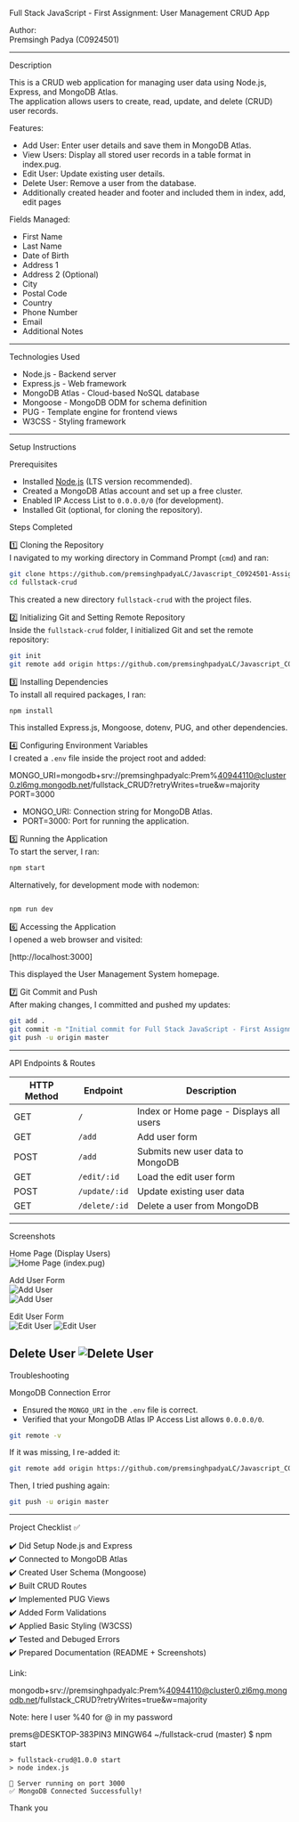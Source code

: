  Full Stack JavaScript - First Assignment: User Management CRUD App  

 Author:  
Premsingh Padya (C0924501)  

---

 Description  

This is a CRUD web application for managing user data using Node.js, Express, and MongoDB Atlas.  
The application allows users to create, read, update, and delete (CRUD) user records.  

 Features:  
- Add User: Enter user details and save them in MongoDB Atlas.  
- View Users: Display all stored user records in a table format in index.pug.  
- Edit User: Update existing user details.  
- Delete User: Remove a user from the database.  
- Additionally created header and footer and included them in index, add, edit pages

 Fields Managed:  
- First Name  
- Last Name  
- Date of Birth  
- Address 1  
- Address 2 (Optional)  
- City  
- Postal Code  
- Country  
- Phone Number  
- Email  
- Additional Notes  

---

 Technologies Used  

- Node.js - Backend server  
- Express.js - Web framework  
- MongoDB Atlas - Cloud-based NoSQL database  
- Mongoose - MongoDB ODM for schema definition  
- PUG - Template engine for frontend views  
- W3CSS - Styling framework  

---

 Setup Instructions  

 Prerequisites  
- Installed [Node.js](https://nodejs.org/) (LTS version recommended).  
- Created a MongoDB Atlas account and set up a free cluster.  
- Enabled IP Access List to `0.0.0.0/0` (for development).  
- Installed Git (optional, for cloning the repository).  

 Steps Completed  

 1️⃣ Cloning the Repository  
I navigated to my working directory in Command Prompt (`cmd`) and ran:  

```bash
git clone https://github.com/premsinghpadyaLC/Javascript_C0924501-Assignment01.git fullstack-crud
cd fullstack-crud
```  

This created a new directory `fullstack-crud` with the project files.  

 2️⃣ Initializing Git and Setting Remote Repository  
Inside the `fullstack-crud` folder, I initialized Git and set the remote repository:  

```bash
git init
git remote add origin https://github.com/premsinghpadyaLC/Javascript_C0924501-Assignment01.git
```  

 3️⃣ Installing Dependencies  
To install all required packages, I ran:  

```bash
npm install
```  
This installed Express.js, Mongoose, dotenv, PUG, and other dependencies.  


 4️⃣ Configuring Environment Variables  
I created a `.env` file inside the project root and added:  


MONGO_URI=mongodb+srv://premsinghpadyalc:Prem%40944110@cluster0.zl6mg.mongodb.net/fullstack_CRUD?retryWrites=true&w=majority
PORT=3000

- MONGO_URI: Connection string for MongoDB Atlas.  
- PORT=3000: Port for running the application.  

 5️⃣ Running the Application  
To start the server, I ran:  

```bash
npm start
```  
Alternatively, for development mode with nodemon:  
```bash

npm run dev

```  

 6️⃣ Accessing the Application  
I opened a web browser and visited:  

[http://localhost:3000]

This displayed the User Management System homepage.  

 7️⃣ Git Commit and Push  
After making changes, I committed and pushed my updates:  

```bash
git add .
git commit -m "Initial commit for Full Stack JavaScript - First Assignment"
git push -u origin master
```  

---

 API Endpoints & Routes  

| HTTP Method | Endpoint | Description |  
|-------------|----------|-------------|  
| GET | `/` | Index or Home page - Displays all users |  
| GET | `/add` | Add user form |  
| POST | `/add` | Submits new user data to MongoDB |  
| GET | `/edit/:id` | Load the edit user form |  
| POST | `/update/:id` | Update existing user data |  
| GET | `/delete/:id` | Delete a user from MongoDB |  

---

 Screenshots  

 Home Page (Display Users)  
![Home Page (index.pug)](public/image.png) 

 Add User Form  
![Add User](public/image-1.png)  
![Add User](public/image-2.png)

 Edit User Form  
![Edit User](public/image-3.png) 
![Edit User](public/image-4.png)

 Delete User
![Delete User](public/image-5.png)
---

 Troubleshooting  

 MongoDB Connection Error  
- Ensured the `MONGO_URI` in the `.env` file is correct.  
- Verified that your MongoDB Atlas IP Access List allows `0.0.0.0/0`.  

```bash
git remote -v
```  
If it was missing, I re-added it:  
```bash
git remote add origin https://github.com/premsinghpadyaLC/Javascript_C0924501-Assignment01.git
```  
Then, I tried pushing again:  
```bash
git push -u origin master
```  

---

 Project Checklist ✅  

✔️ Did Setup Node.js and Express  
✔️ Connected to MongoDB Atlas  
✔️ Created User Schema (Mongoose)  
✔️ Built CRUD Routes  
✔️ Implemented PUG Views  
✔️ Added Form Validations  
✔️ Applied Basic Styling (W3CSS)  
✔️ Tested and Debuged Errors  
✔️ Prepared Documentation (README + Screenshots)  


   Link:
   
   mongodb+srv://premsinghpadyalc:Prem%40944110@cluster0.zl6mg.mongodb.net/fullstack_CRUD?retryWrites=true&w=majority

   Note: here I user %40 for @ in my password


   prems@DESKTOP-383PIN3 MINGW64 ~/fullstack-crud (master)
    $ npm start

    > fullstack-crud@1.0.0 start
    > node index.js

    🚀 Server running on port 3000
    ✅ MongoDB Connected Successfully!


Thank you